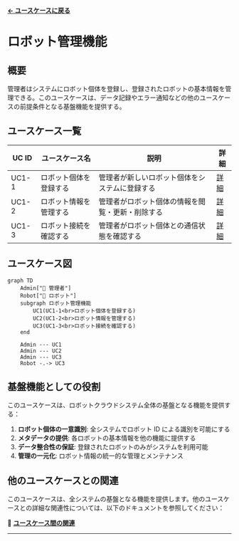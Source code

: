 **[← ユースケースに戻る](../index.md)**

# ロボット管理機能

## 概要

管理者はシステムにロボット個体を登録し、登録されたロボットの基本情報を管理できる。このユースケースは、データ記録やエラー通知などの他のユースケースの前提条件となる基盤機能を提供する。

## ユースケース一覧

| UC ID | ユースケース名         | 説明                                             | 詳細            |
| ----- | ---------------------- | ------------------------------------------------ | --------------- |
| UC1-1 | ロボット個体を登録する | 管理者が新しいロボット個体をシステムに登録する   | [詳細](uc01_01.md) |
| UC1-2 | ロボット情報を管理する | 管理者がロボット個体の情報を閲覧・更新・削除する | [詳細](uc01_02.md) |
| UC1-3 | ロボット接続を確認する | 管理者がロボット個体との通信状態を確認する       | [詳細](uc01_03.md) |

## ユースケース図

```mermaid
graph TD
    Admin["👤 管理者"]
    Robot["🤖 ロボット"]
    subgraph ロボット管理機能
        UC1(UC1-1<br>ロボット個体を登録する)
        UC2(UC1-2<br>ロボット情報を管理する)
        UC3(UC1-3<br>ロボット接続を確認する)
    end

    Admin --- UC1
    Admin --- UC2
    Admin --- UC3
    Robot -.-> UC3
```

## 基盤機能としての役割

このユースケースは、ロボットクラウドシステム全体の基盤となる機能を提供する：

1. **ロボット個体の一意識別**: 全システムでロボット ID による識別を可能にする
2. **メタデータの提供**: 各ロボットの基本情報を他の機能に提供する
3. **データ整合性の保証**: 登録されたロボットのみがシステムを利用可能
4. **管理の一元化**: ロボット情報の統一的な管理とメンテナンス

## 他のユースケースとの関連

このユースケースは、全システムの基盤となる機能を提供します。他のユースケースとの詳細な関連性については、以下のドキュメントを参照してください：

📖 **[ユースケース間の関連](../usecase_relationships.md)**

---
